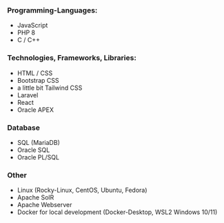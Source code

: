 ### Programming-Languages:

- JavaScript
- PHP 8
- C / C++
  
### Technologies, Frameworks, Libraries:

- HTML / CSS
- Bootstrap CSS
- a little bit Tailwind CSS
- Laravel
- React
- Oracle APEX
  
### Database

- SQL (MariaDB)
- Oracle SQL
- Oracle PL/SQL

### Other

- Linux (Rocky-Linux, CentOS, Ubuntu, Fedora)
- Apache SolR
- Apache Webserver
- Docker for local development (Docker-Desktop, WSL2 Windows 10/11)
